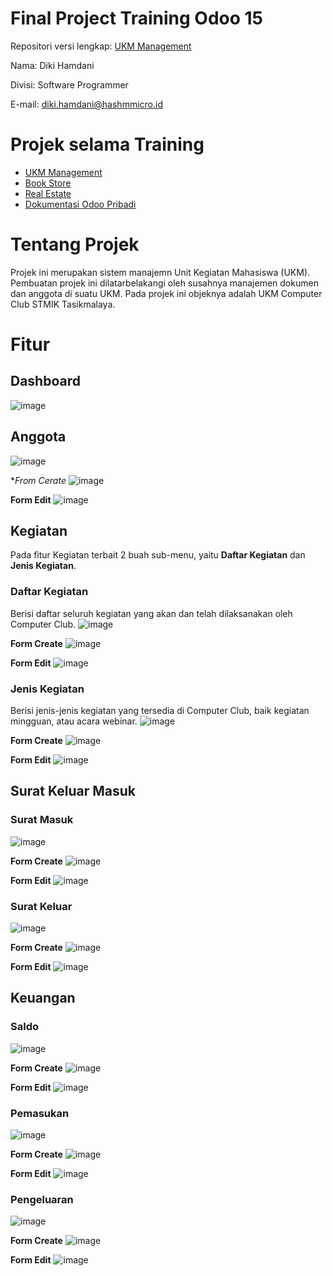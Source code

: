 # Final Project Training Odoo 15
Repositori versi lengkap: [UKM Management](https://github.com/Dikihmd01/ukm-management)

Nama: Diki Hamdani

Divisi: Software Programmer

E-mail: diki.hamdani@hashmmicro.id

# Projek selama Training
- [UKM Management](https://github.com/Dikihmd01/ukm-management)
- [Book Store](https://github.com/Dikihmd01/bookstore-diki)
- [Real Estate](https://github.com/Dikihmd01/latihan-odoo)
- [Dokumentasi Odoo Pribadi](http://odoo.notionweb.live/)

# Tentang Projek
Projek ini merupakan sistem manajemn Unit Kegiatan Mahasiswa (UKM). Pembuatan projek ini dilatarbelakangi oleh susahnya manajemen dokumen dan anggota di suatu UKM. Pada projek ini objeknya adalah UKM Computer Club STMIK Tasikmalaya.

# Fitur
## Dashboard
![image](https://user-images.githubusercontent.com/36911342/190315631-d0c76145-343b-4336-9a17-25bd2668b06d.png)

## Anggota
![image](https://user-images.githubusercontent.com/36911342/189931893-cea14e05-331e-4ccd-9830-e93cb297139d.png)

**From Cerate*
![image](https://user-images.githubusercontent.com/36911342/189932889-fb1a8832-c859-4e62-a244-737a4a6a12df.png)


**Form Edit**
![image](https://user-images.githubusercontent.com/36911342/189932551-03266837-07c4-4bc3-8534-70fad64198d4.png)

## Kegiatan
Pada fitur Kegiatan terbait 2 buah sub-menu, yaitu **Daftar Kegiatan** dan **Jenis Kegiatan**.
### Daftar Kegiatan
Berisi daftar seluruh kegiatan yang akan dan telah dilaksanakan oleh Computer Club.
![image](https://user-images.githubusercontent.com/36911342/189932077-6b7af7b5-223e-40a2-890a-73cf92145a09.png)

**Form Create**
![image](https://user-images.githubusercontent.com/36911342/189933205-f2f5cc6d-a752-4c3d-89e5-71c4fe2be8f6.png)

**Form Edit**
![image](https://user-images.githubusercontent.com/36911342/189933551-5c9e7afc-3e1e-4373-8a22-8057967c8b77.png)


### Jenis Kegiatan
Berisi jenis-jenis kegiatan yang tersedia di Computer Club, baik kegiatan mingguan, atau acara webinar.
![image](https://user-images.githubusercontent.com/36911342/189932125-cc668c68-b4a9-428a-b700-bcf64491a829.png)

**Form Create**
![image](https://user-images.githubusercontent.com/36911342/189933721-5baa39e4-c698-45e1-8fd6-4fc396001d4c.png)

**Form Edit**
![image](https://user-images.githubusercontent.com/36911342/189933791-0a45fa6d-1fa4-4e62-97dd-7c816a38a863.png)


## Surat Keluar Masuk
### Surat Masuk
![image](https://user-images.githubusercontent.com/36911342/189932222-37941934-30ed-4790-a1ae-d9a272948deb.png)

**Form Create**
![image](https://user-images.githubusercontent.com/36911342/189933984-f73148d1-1fa4-4e35-b792-117d4ada80b4.png)

**Form Edit**
![image](https://user-images.githubusercontent.com/36911342/189934096-ef57ed9b-4404-44ba-886e-0c7053692108.png)


### Surat Keluar
![image](https://user-images.githubusercontent.com/36911342/189932291-6289216a-748e-49d7-b258-68b93ee1a10b.png)

**Form Create**
![image](https://user-images.githubusercontent.com/36911342/189934209-f6e011ef-5318-4557-9998-f11f61c3fe1a.png)

**Form Edit**
![image](https://user-images.githubusercontent.com/36911342/189934291-a5d4d8aa-58bb-49de-9a4f-a9ef57037f7b.png)

## Keuangan
### Saldo
![image](https://user-images.githubusercontent.com/36911342/189934573-dacfe5b1-3a19-4ca1-9f94-92dad5339816.png)

**Form Create**
![image](https://user-images.githubusercontent.com/36911342/189938751-e3621d6e-2521-4857-b6f2-5668dbb2d2f3.png)

**Form Edit**
![image](https://user-images.githubusercontent.com/36911342/189934749-56f99c92-1a96-450a-a121-3c946dd0ca30.png)

### Pemasukan
![image](https://user-images.githubusercontent.com/36911342/189934813-fc7c9d60-fd94-4ad6-914b-7e4f4183cf01.png)

**Form Create**
![image](https://user-images.githubusercontent.com/36911342/189934889-a38994b8-1009-43f6-9008-ae0f0ce91632.png)

**Form Edit**
![image](https://user-images.githubusercontent.com/36911342/189934982-b7be0eef-f246-4013-8ca3-b62a68ba6c17.png)

### Pengeluaran
![image](https://user-images.githubusercontent.com/36911342/189935086-d4802e5f-094f-4ad3-8e91-58dd0a551cfe.png)

**Form Create**
![image](https://user-images.githubusercontent.com/36911342/189935177-246e6c8a-0646-429d-b8a4-41538b6bcee2.png)

**Form Edit**
![image](https://user-images.githubusercontent.com/36911342/189935244-ff4af2b9-a86b-41d8-a069-92dd790f9ad3.png)
